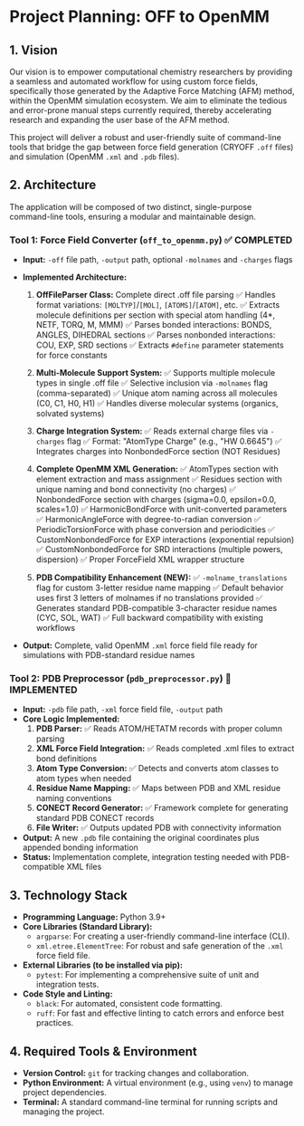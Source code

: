 # Project Planning: OFF to OpenMM

## 1. Vision

Our vision is to empower computational chemistry researchers by providing a seamless and automated workflow for using custom force fields, specifically those generated by the Adaptive Force Matching (AFM) method, within the OpenMM simulation ecosystem. We aim to eliminate the tedious and error-prone manual steps currently required, thereby accelerating research and expanding the user base of the AFM method.

This project will deliver a robust and user-friendly suite of command-line tools that bridge the gap between force field generation (CRYOFF `.off` files) and simulation (OpenMM `.xml` and `.pdb` files).

## 2. Architecture

The application will be composed of two distinct, single-purpose command-line tools, ensuring a modular and maintainable design.

### Tool 1: Force Field Converter (`off_to_openmm.py`) ✅ COMPLETED

*   **Input:** `-off` file path, `-output` path, optional `-molnames` and `-charges` flags
*   **Implemented Architecture:**
    1.  **OffFileParser Class:** Complete direct .off file parsing
        ✅ Handles format variations: `[MOLTYP]`/`[MOL]`, `[ATOMS]`/`[ATOM]`, etc.
        ✅ Extracts molecule definitions per section with special atom handling (4*, NETF, TORQ, M, MMM)
        ✅ Parses bonded interactions: BONDS, ANGLES, DIHEDRAL sections
        ✅ Parses nonbonded interactions: COU, EXP, SRD sections
        ✅ Extracts `#define` parameter statements for force constants
    
    2.  **Multi-Molecule Support System:**
        ✅ Supports multiple molecule types in single .off file
        ✅ Selective inclusion via `-molnames` flag (comma-separated)
        ✅ Unique atom naming across all molecules (C0, C1, H0, H1)
        ✅ Handles diverse molecular systems (organics, solvated systems)
    
    3.  **Charge Integration System:**
        ✅ Reads external charge files via `-charges` flag
        ✅ Format: "AtomType Charge" (e.g., "HW 0.6645")
        ✅ Integrates charges into NonbondedForce section (NOT Residues)
    
    4.  **Complete OpenMM XML Generation:**
        ✅ AtomTypes section with element extraction and mass assignment
        ✅ Residues section with unique naming and bond connectivity (no charges)
        ✅ NonbondedForce section with charges (sigma=0.0, epsilon=0.0, scales=1.0)
        ✅ HarmonicBondForce with unit-converted parameters
        ✅ HarmonicAngleForce with degree-to-radian conversion
        ✅ PeriodicTorsionForce with phase conversion and periodicities
        ✅ CustomNonbondedForce for EXP interactions (exponential repulsion)
        ✅ CustomNonbondedForce for SRD interactions (multiple powers, dispersion)
        ✅ Proper ForceField XML wrapper structure
    
    5.  **PDB Compatibility Enhancement (NEW):**
        ✅ `-molname_translations` flag for custom 3-letter residue name mapping
        ✅ Default behavior uses first 3 letters of molnames if no translations provided
        ✅ Generates standard PDB-compatible 3-character residue names (CYC, SOL, WAT)
        ✅ Full backward compatibility with existing workflows

*   **Output:** Complete, valid OpenMM `.xml` force field file ready for simulations with PDB-standard residue names

### Tool 2: PDB Preprocessor (`pdb_preprocessor.py`) 🚧 IMPLEMENTED

*   **Input:** `-pdb` file path, `-xml` force field file, `-output` path
*   **Core Logic Implemented:**
    1.  **PDB Parser:** ✅ Reads ATOM/HETATM records with proper column parsing
    2.  **XML Force Field Integration:** ✅ Reads completed .xml files to extract bond definitions
    3.  **Atom Type Conversion:** ✅ Detects and converts atom classes to atom types when needed  
    4.  **Residue Name Mapping:** ✅ Maps between PDB and XML residue naming conventions
    5.  **CONECT Record Generator:** ✅ Framework complete for generating standard PDB CONECT records
    6.  **File Writer:** ✅ Outputs updated PDB with connectivity information
*   **Output:** A new `.pdb` file containing the original coordinates plus appended bonding information
*   **Status:** Implementation complete, integration testing needed with PDB-compatible XML files

## 3. Technology Stack

*   **Programming Language:** Python 3.9+
*   **Core Libraries (Standard Library):**
    *   `argparse`: For creating a user-friendly command-line interface (CLI).
    *   `xml.etree.ElementTree`: For robust and safe generation of the `.xml` force field file.
*   **External Libraries (to be installed via pip):**
    *   `pytest`: For implementing a comprehensive suite of unit and integration tests.
*   **Code Style and Linting:**
    *   `black`: For automated, consistent code formatting.
    *   `ruff`: For fast and effective linting to catch errors and enforce best practices.

## 4. Required Tools & Environment

*   **Version Control:** `git` for tracking changes and collaboration.
*   **Python Environment:** A virtual environment (e.g., using `venv`) to manage project dependencies.
*   **Terminal:** A standard command-line terminal for running scripts and managing the project.
